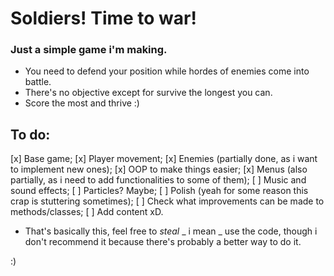 # Soldiers! Time to war!

### Just a simple game i'm making.

- You need to defend your position while hordes of enemies come into battle.
- There's no objective except for survive the longest you can.
- Score the most and thrive :)

## To do:

[x] Base game;
[x] Player movement;
[x] Enemies (partially done, as i want to implement new ones);
[x] OOP to make things easier;
[x] Menus (also partially, as i need to add functionalities to some of them);
[ ] Music and sound effects;
[ ] Particles? Maybe;
[ ] Polish (yeah for some reason this crap is stuttering sometimes);
[ ] Check what improvements can be made to methods/classes;
[ ] Add content xD.

- That's basically this, feel free to _steal_ _ i mean _ use the code, though i don't recommend it because there's probably a better way to do it.

:)
